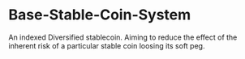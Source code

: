 # Base-Stable-Coin-System
An indexed Diversified stablecoin. Aiming to reduce the effect of the inherent risk of a particular stable coin loosing its soft peg. 
